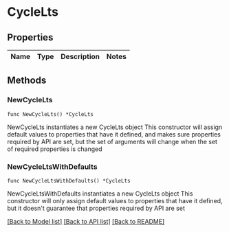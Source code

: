 # CycleLts

## Properties

Name | Type | Description | Notes
------------ | ------------- | ------------- | -------------

## Methods

### NewCycleLts

`func NewCycleLts() *CycleLts`

NewCycleLts instantiates a new CycleLts object
This constructor will assign default values to properties that have it defined,
and makes sure properties required by API are set, but the set of arguments
will change when the set of required properties is changed

### NewCycleLtsWithDefaults

`func NewCycleLtsWithDefaults() *CycleLts`

NewCycleLtsWithDefaults instantiates a new CycleLts object
This constructor will only assign default values to properties that have it defined,
but it doesn't guarantee that properties required by API are set


[[Back to Model list]](../README.md#documentation-for-models) [[Back to API list]](../README.md#documentation-for-api-endpoints) [[Back to README]](../README.md)


